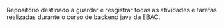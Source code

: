 Repositório destinado à guardar e resgistrar todas as atividades e tarefas realizadas durante o curso de backend java da EBAC.
